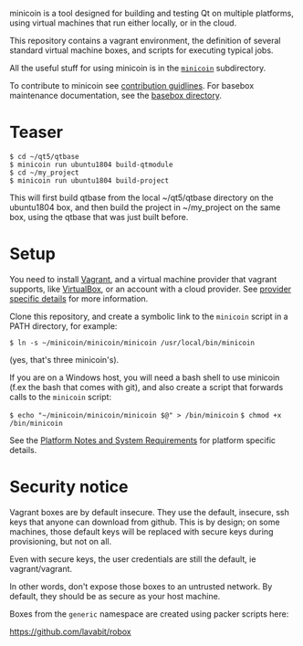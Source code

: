 minicoin is a tool designed for building and testing Qt on multiple platforms,
using virtual machines that run either locally, or in the cloud.

This repository contains a vagrant environment, the definition of several
standard virtual machine boxes, and scripts for executing typical jobs.

All the useful stuff for using minicoin is in the [`minicoin`](minicoin)
subdirectory.

To contribute to minicoin see [contribution guidlines](minicoin/docs/contributing.md).
For basebox maintenance documentation, see the [basebox directory](basebox).

# Teaser

```
$ cd ~/qt5/qtbase
$ minicoin run ubuntu1804 build-qtmodule
$ cd ~/my_project
$ minicoin run ubuntu1804 build-project
```

This will first build qtbase from the local ~/qt5/qtbase directory on the
ubuntu1804 box, and then build the project in ~/my_project on the same box,
using the qtbase that was just built before.

# Setup

You need to install [Vagrant](https://vagrantup.com), and a virtual machine
provider that vagrant supports, like [VirtualBox](https://virtualbox.org),
or an account with a cloud provider.
See [provider specific details](minicoin/docs/provider-notes.md) for more
information.

Clone this repository, and create a symbolic link to the `minicoin` script in
a PATH directory, for example:

`$ ln -s ~/minicoin/minicoin/minicoin /usr/local/bin/minicoin`

(yes, that's three minicoin's).

If you are on a Windows host, you will need a bash shell to use minicoin (f.ex
the bash that comes with git), and also create a script that forwards calls to
the `minicoin` script:

`$ echo "~/minicoin/minicoin/minicoin $@" > /bin/minicoin`
`$ chmod +x /bin/minicoin`

See the [Platform Notes and System Requirements](minicoin/docs/platform-notes.md)
for platform specific details.


# Security notice

Vagrant boxes are by default insecure. They use the default, insecure,
ssh keys that anyone can download from github. This is by design; on some
machines, those default keys will be replaced with secure keys during
provisioning, but not on all.

Even with secure keys, the user credentials are still the default, ie
vagrant/vagrant.

In other words, don't expose those boxes to an untrusted network. By
default, they should be as secure as your host machine.

Boxes from the `generic` namespace are created using packer scripts here:

https://github.com/lavabit/robox
